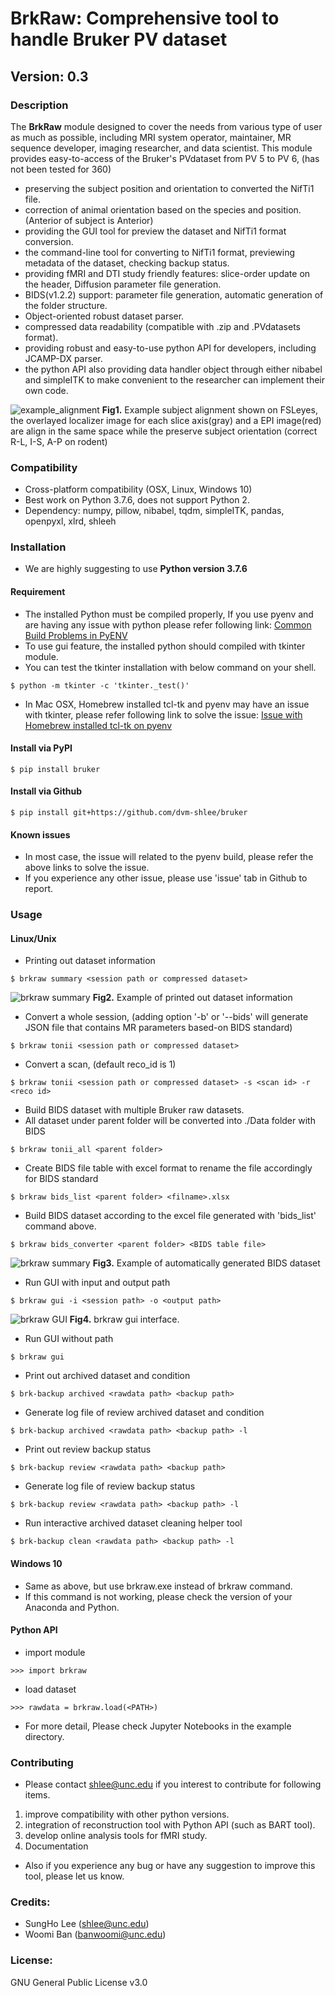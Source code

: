 # BrkRaw: Comprehensive tool to handle Bruker PV dataset
## Version: 0.3

### Description

The **BrkRaw** module designed to cover the needs from various type of user as much as possible, 
including MRI system operator, maintainer, MR sequence developer, imaging researcher, and data scientist.
This module provides easy-to-access of the Bruker's PVdataset from PV 5 to PV 6, (has not been tested for 360)

- preserving the subject position and orientation to converted the NifTi1 file.
- correction of animal orientation based on the species and position. (Anterior of subject is Anterior)
- providing the GUI tool for preview the dataset and NifTi1 format conversion.
- the command-line tool for converting to NifTi1 format, previewing metadata of the dataset, checking backup status.
- providing fMRI and DTI study friendly features: slice-order update on the header, Diffusion parameter file generation.
- BIDS(v1.2.2) support: parameter file generation, automatic generation of the folder structure.
- Object-oriented robust dataset parser.
- compressed data readability (compatible with .zip and .PVdatasets format).
- providing robust and easy-to-use python API for developers, including JCAMP-DX parser.
- the python API also providing data handler object through either nibabel and simpleITK to make convenient to the researcher can implement their own code.  


![example_alignment](imgs/brkraw_alignment.png)
**Fig1.** Example subject alignment shown on FSLeyes, the overlayed localizer image for each slice axis(gray) and a EPI image(red) are align in the same space while the preserve subject orientation (correct R-L, I-S, A-P on rodent)

### Compatibility
- Cross-platform compatibility (OSX, Linux, Windows 10)
- Best work on Python 3.7.6, does not support Python 2.
- Dependency: numpy, pillow, nibabel, tqdm, simpleITK, pandas, openpyxl, xlrd, shleeh

### Installation
- We are highly suggesting to use **Python version 3.7.6**

#### Requirement
- The installed Python must be compiled properly, If you use pyenv and are having any issue with python please refer following link: 
[Common Build Problems in PyENV](https://github.com/pyenv/pyenv/wiki/common-build-problems)
- To use gui feature, the installed python should compiled with tkinter module.
- You can test the tkinter installation with below command on your shell.
```angular2html
$ python -m tkinter -c 'tkinter._test()'
```

- In Mac OSX, Homebrew installed tcl-tk and pyenv may have an issue with tkinter, please refer following link to solve the issue:
[Issue with Homebrew installed tcl-tk on pyenv](https://github.com/pyenv/pyenv/issues/1375)

#### Install via PyPI
```angular2html
$ pip install bruker
```

#### Install via Github
```angular2html
$ pip install git+https://github.com/dvm-shlee/bruker
```

#### Known issues
- In most case, the issue will related to the pyenv build, please refer the above links to solve the issue.
- If you experience any other issue, please use 'issue' tab in Github to report.

### Usage
#### Linux/Unix
- Printing out dataset information
```angular2html
$ brkraw summary <session path or compressed dataset>
```
![brkraw summary](imgs/brkraw_print_summary.png)
**Fig2.** Example of printed out dataset information

- Convert a whole session, (adding option '-b' or '--bids' will generate JSON file that contains MR parameters based-on BIDS standard)
```angular2html
$ brkraw tonii <session path or compressed dataset>
```

- Convert a scan, (default reco_id is 1)
```angular2html
$ brkraw tonii <session path or compressed dataset> -s <scan id> -r <reco id>
```

- Build BIDS dataset with multiple Bruker raw datasets. 
- All dataset under parent folder will be converted into ./Data folder with BIDS
```angular2html
$ brkraw tonii_all <parent folder>
```

- Create BIDS file table with excel format to rename the file accordingly for BIDS standard
```angular2html
$ brkraw bids_list <parent folder> <filname>.xlsx
```

- Build BIDS dataset according to the excel file generated with 'bids_list' command above.
```angular2html
$ brkraw bids_converter <parent folder> <BIDS table file>
```

![brkraw summary](imgs/brkraw_bids.png)
**Fig3.** Example of automatically generated BIDS dataset

- Run GUI with input and output path
```angular2html
$ brkraw gui -i <session path> -o <output path>
```
![brkraw GUI](imgs/brkraw_gui.png)
**Fig4.** brkraw gui interface.

- Run GUI without path
```angular2html
$ brkraw gui
```

- Print out archived dataset and condition
```angular2html
$ brk-backup archived <rawdata path> <backup path>
```

- Generate log file of review archived dataset and condition
```angular2html
$ brk-backup archived <rawdata path> <backup path> -l
```

- Print out review backup status
```angular2html
$ brk-backup review <rawdata path> <backup path>
```

- Generate log file of review backup status
```angular2html
$ brk-backup review <rawdata path> <backup path> -l
```

- Run interactive archived dataset cleaning helper tool
```angular2html
$ brk-backup clean <rawdata path> <backup path> -l
```

#### Windows 10
- Same as above, but use brkraw.exe instead of brkraw command.
- If this command is not working, please check the version of your Anaconda and Python.

#### Python API
- import module
```angular2html
>>> import brkraw
```

- load dataset
```angular2html
>>> rawdata = brkraw.load(<PATH>)
```

- For more detail, Please check Jupyter Notebooks in the example directory.

### Contributing
- Please contact shlee@unc.edu if you interest to contribute for following items.
1. improve compatibility with other python versions.
2. integration of reconstruction tool with Python API (such as BART tool).
3. develop online analysis tools for fMRI study.
4. Documentation
- Also if you experience any bug or have any suggestion to improve this tool, please let us know.

### Credits:
- SungHo Lee (shlee@unc.edu)
- Woomi Ban (banwoomi@unc.edu) 

### License:
GNU General Public License v3.0
